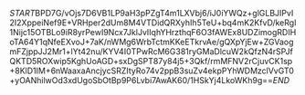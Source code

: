 $START$BPD7G/vOjs7D6VB1LP9aH3pPZgT4m1LXVbj6/iJ0iYWQz+glGLBJIPvI2I2XppeiNef9E+VRHper2dUm8M4VTDidQRXyhIh5TeU+bq4mK2KfvD/keRgl1Nijc15OTBLo9iR8yrPewI9Ncx7JklJvIIqhYHrzthqF6O3fAWEx8UDZimogRDIHoTA64Y1qNfeEXvoJ+7aK/nWMg6WrbTctmKKeETkrvAe/gQXpYjEw+ZGVaogmFZjppJJ2Mr1+lYt42nu/KYV4I0TPwRcM6G381ryGMaDlcuW2kQfzN4rSPJfQKTD5ROXwip5KghUoAGD+sxDgSPT87y84j5+3Qkf/rmMFNV2rCjuvCK1sp+8KlD1IM+6nWaaxaAncjycSRZItyRo74v2ppB3suZv4ekpPYhWDMzclVvGT0+yOANhilwOd3xdUgoSbOtBp9P6Lvbi7AwAK60/1HSkYj4LkoWKh9g==$END$